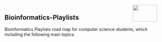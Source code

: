 <img align="right" width="80" height="55" src="https://github.com/cs-MohamedAyman/YouTube-Playlists/blob/master/organizations-logos/youtube.jpg">

## Bioinformatics-Playlists
Bioinformatics Playlists road map for computer science students, which including the following main topics:
